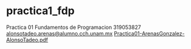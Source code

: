 # practica1_fdp
Practica 01 Fundamentos de Programacion 
319053827
alonsotadeo.arenas@alumno.cch.unam.mx
[Practica01-ArenasGonzalez-AlonsoTadeo.pdf](https://github.com/AlonsoArenas/practica1_fdp/files/7174322/Practica01-ArenasGonzalez-AlonsoTadeo.pdf)
